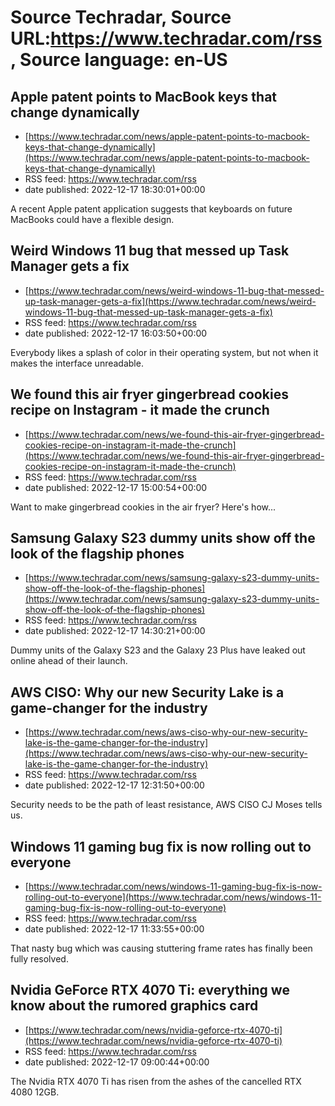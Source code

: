 # Source Techradar, Source URL:https://www.techradar.com/rss, Source language: en-US

## Apple patent points to MacBook keys that change dynamically
 - [https://www.techradar.com/news/apple-patent-points-to-macbook-keys-that-change-dynamically](https://www.techradar.com/news/apple-patent-points-to-macbook-keys-that-change-dynamically)
 - RSS feed: https://www.techradar.com/rss
 - date published: 2022-12-17 18:30:01+00:00

A recent Apple patent application suggests that keyboards on future MacBooks could have a flexible design.

## Weird Windows 11 bug that messed up Task Manager gets a fix
 - [https://www.techradar.com/news/weird-windows-11-bug-that-messed-up-task-manager-gets-a-fix](https://www.techradar.com/news/weird-windows-11-bug-that-messed-up-task-manager-gets-a-fix)
 - RSS feed: https://www.techradar.com/rss
 - date published: 2022-12-17 16:03:50+00:00

Everybody likes a splash of color in their operating system, but not when it makes the interface unreadable.

## We found this air fryer gingerbread cookies recipe on Instagram - it made the crunch
 - [https://www.techradar.com/news/we-found-this-air-fryer-gingerbread-cookies-recipe-on-instagram-it-made-the-crunch](https://www.techradar.com/news/we-found-this-air-fryer-gingerbread-cookies-recipe-on-instagram-it-made-the-crunch)
 - RSS feed: https://www.techradar.com/rss
 - date published: 2022-12-17 15:00:54+00:00

Want to make gingerbread cookies in the air fryer? Here's how...

## Samsung Galaxy S23 dummy units show off the look of the flagship phones
 - [https://www.techradar.com/news/samsung-galaxy-s23-dummy-units-show-off-the-look-of-the-flagship-phones](https://www.techradar.com/news/samsung-galaxy-s23-dummy-units-show-off-the-look-of-the-flagship-phones)
 - RSS feed: https://www.techradar.com/rss
 - date published: 2022-12-17 14:30:21+00:00

Dummy units of the Galaxy S23 and the Galaxy 23 Plus have leaked out online ahead of their launch.

## AWS CISO: Why our new Security Lake is a game-changer for the industry
 - [https://www.techradar.com/news/aws-ciso-why-our-new-security-lake-is-the-game-changer-for-the-industry](https://www.techradar.com/news/aws-ciso-why-our-new-security-lake-is-the-game-changer-for-the-industry)
 - RSS feed: https://www.techradar.com/rss
 - date published: 2022-12-17 12:31:50+00:00

Security needs to be the path of least resistance, AWS CISO CJ Moses tells us.

## Windows 11 gaming bug fix is now rolling out to everyone
 - [https://www.techradar.com/news/windows-11-gaming-bug-fix-is-now-rolling-out-to-everyone](https://www.techradar.com/news/windows-11-gaming-bug-fix-is-now-rolling-out-to-everyone)
 - RSS feed: https://www.techradar.com/rss
 - date published: 2022-12-17 11:33:55+00:00

That nasty bug which was causing stuttering frame rates has finally been fully resolved.

## Nvidia GeForce RTX 4070 Ti: everything we know about the rumored graphics card
 - [https://www.techradar.com/news/nvidia-geforce-rtx-4070-ti](https://www.techradar.com/news/nvidia-geforce-rtx-4070-ti)
 - RSS feed: https://www.techradar.com/rss
 - date published: 2022-12-17 09:00:44+00:00

The Nvidia RTX 4070 Ti has risen from the ashes of the cancelled RTX 4080 12GB.
